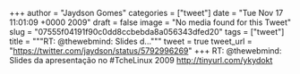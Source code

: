 
+++
author = "Jaydson Gomes"
categories = ["tweet"]
date = "Tue Nov 17 11:01:09 +0000 2009"
draft = false
image = "No media found for this Tweet"
slug = "07555f04191f90c0dd8ccbebda8a056343dfed20"
tags = ["tweet"]
title = """RT: @thewebmind: Slides d..."""
tweet = true
tweet_url = "https://twitter.com/jaydson/status/5792996269"
+++
RT: @thewebmind: Slides da apresentação no #TcheLinux 2009 http://tinyurl.com/ykydokt
